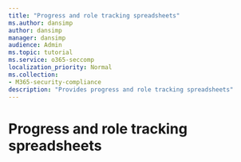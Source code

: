 ```yaml
---
title: "Progress and role tracking spreadsheets"
ms.author: dansimp
author: dansimp
manager: dansimp
audience: Admin
ms.topic: tutorial
ms.service: o365-seccomp
localization_priority: Normal
ms.collection:
- M365-security-compliance
description: "Provides progress and role tracking spreadsheets"
---
```


# Progress and role tracking spreadsheets



